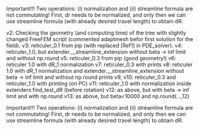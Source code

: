 Important!!!
Two operations: (i) normalization and (ii) streamline formula are not commutating!
First, dr needs to be normalized, and only then we can use streamline formula (with already desired travel length) to obtain dR.

v2:
Checking the geometry (and computing time) of the tree with slightly changed FreeFEM script (commented adaptmesh befor first solution for the field).
v3:
reticuler_0.1 from pip (with replaced [Ref1] in PDE_solver).
v4:
reticuler_1.0, but extender.__streamline_extension without beta -> inf limit and without np.round
v5:
reticuler_0.3 from pip (good geometry!)
v6:
reticuler 1.0 with dR_1 normalization
v7:
reticuler_0.3 with prints
v8:
reticuler 1.0 with dR_1 normalization and extender.__streamline_extension without beta -> inf limit and without np.round
prints
v9, v10:
reticuler_0.3 and reticuler_1.0 with printing (on PC)
v11:
reticuler_1.0 with normalization inside extenders.find_test_dR (before rotation)
v12:
as above, but with beta -> inf limit and with np.round
v13:
as above, but beta<10000 and np.round(...,12)

Important!!!
Two operations: (i) normalization and (ii) streamline formula are not commutating!
First, dr needs to be normalized, and only then we can use streamline formula (with already desired travel length) to obtain dR.